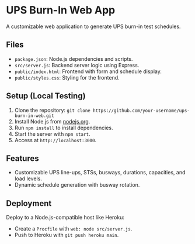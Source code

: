 # UPS Burn-In Web App

A customizable web application to generate UPS burn-in test schedules.

## Files
- `package.json`: Node.js dependencies and scripts.
- `src/server.js`: Backend server logic using Express.
- `public/index.html`: Frontend with form and schedule display.
- `public/styles.css`: Styling for the frontend.

## Setup (Local Testing)
1. Clone the repository: `git clone https://github.com/your-username/ups-burn-in-web.git`
2. Install Node.js from [nodejs.org](https://nodejs.org).
3. Run `npm install` to install dependencies.
4. Start the server with `npm start`.
5. Access at `http://localhost:3000`.

## Features
- Customizable UPS line-ups, STSs, busways, durations, capacities, and load levels.
- Dynamic schedule generation with busway rotation.

## Deployment
Deploy to a Node.js-compatible host like Heroku:
- Create a `Procfile` with `web: node src/server.js`.
- Push to Heroku with `git push heroku main`.
